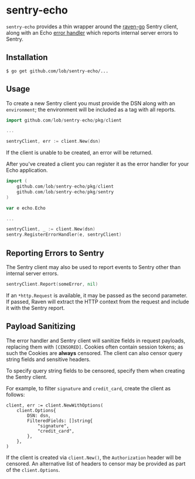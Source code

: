 # sentry-echo

`sentry-echo` provides a thin wrapper around the [raven-go](https://github.com/getsentry/raven-go) Sentry client, along with an Echo [error handler](https://echo.labstack.com/guide/error-handling) which reports internal server errors to Sentry.

## Installation

```
$ go get github.com/lob/sentry-echo/...
```

## Usage

To create a new Sentry client you must provide the DSN along with an `environment`; the environment will be included as a tag with all reports.

```go
import github.com/lob/sentry-echo/pkg/client

...

sentryClient, err := client.New(dsn)
```

If the client is unable to be created, an error will be returned.

After you've created a client you can register it as the error handler for your Echo application.

```go
import (
    github.com/lob/sentry-echo/pkg/client
    github.com/lob/sentry-echo/pkg/sentry
)

var e echo.Echo

...

sentryClient, _ := client.New(dsn)
sentry.RegisterErrorHandler(e, sentryClient)
```

## Reporting Errors to Sentry

The Sentry client may also be used to report events to Sentry other than internal server errors.

```go
sentryClient.Report(someError, nil)
```

If an `*http.Request` is available, it may be passed as the second parameter. If passed, Raven will extract the HTTP context from the request and include it with the Sentry report.

## Payload Sanitizing

The error handler and Sentry client will sanitize fields in request payloads, replacing them with `[CENSORED]`. Cookies often contain session tokens; as such the Cookies are **always** censored. The client can also censor query string fields and sensitive headers.

To specify query string fields to be censored, specify them when creating the Sentry client.

For example, to filter `signature` and `credit_card`, create the client as follows:

```go,
client, err := client.NewWithOptions(
    client.Options{
        DSN: dsn,
        FilteredFields: []string{
            "signature",
            "credit_card",
        },
    },
)
```

If the client is created via `client.New()`, the `Authorization` header will be censored. An alternative list of headers to censor may be provided as part of the `client.Options`.
